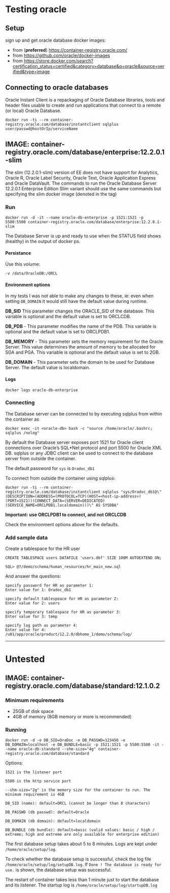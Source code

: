 # Testing oracle

## Setup

sign up and get oracle database docker images:

  * from (**preferred**) https://container-registry.oracle.com/
  * from https://github.com/oracle/docker-images
  * from https://store.docker.com/search?certification_status=certified&category=database&q=oracle&source=verified&type=image

## Connecting to oracle databases

Oracle Instant Client is a repackaging of Oracle Database libraries, tools and header files usable to create and run applications that connect to a remote (or local) Oracle Database.

```
docker run -ti --rm container-registry.oracle.com/database/instantclient sqlplus user/passwd@hostOrIp/serviceName
```

## IMAGE: container-registry.oracle.com/database/enterprise:12.2.0.1-slim

The slim (12.2.0.1-slim) version of EE does not have support for Analytics, Oracle R, Oracle Label Security, Oracle Text, Oracle Application Express and Oracle DataVault. The commands to run the Oracle Database Server 12.2.0.1 Enterprise Edition Slim variant should use the same commands but specifying the slim docker image (denoted in the tag)

### Run

```
docker run -d -it --name oracle-db-enterprise -p 1521:1521 -p 5500:5500 container-registry.oracle.com/database/enterprise:12.2.0.1-slim
```

The Database Server is up and ready to use when the STATUS field shows (healthy) in the output of docker ps.

#### Persistance

Ùse this volume:

```
-v /data/OracleDB:/ORCL
```

#### Environment options

In my tests I was not able to make any changes to these, ie: even when setting `DB_DOMAIN` it would still have the default value during runtime.

**DB\_SID** This parameter changes the ORACLE_SID of the database. This variable is optional and the default value is set to ORCLCDB.

**DB\_PDB** - This parameter modifies the name of the PDB. This variable is optional and the default value is set to ORCLPDB1.

**DB\_MEMORY** - This parameter sets the memory requirement for the Oracle Server. This value determines the amount of memory to be allocated for SGA and PGA. This variable is optional and the default value is set to 2GB.

**DB\_DOMAIN** - This parameter sets the domain to be used for Database Server. The default value is localdomain.

#### Logs

```
docker logs oracle-db-enterprise
```

### Connecting


The Database server can be connected to by executing sqlplus from within the container as

```
docker exec -it <oracle-db> bash -c "source /home/oracle/.bashrc; sqlplus /nolog"
```

By default the Database server exposes port 1521 for Oracle client connections over Oracle’s SQL\*Net protocol and port 5500 for Oracle XML DB. sqlplus or any JDBC client can be used to connect to the database server from outside the container.

The default password for `sys` is `Oradoc_db1`

To connect from outside the container using sqlplus:

```
docker run -ti --rm container-registry.oracle.com/database/instantclient sqlplus "sys/Oradoc_db1@\"(DESCRIPTION=(ADDRESS=(PROTOCOL=TCP)(HOST=<host-ip-address>)(PORT=1521))(CONNECT_DATA=(SERVER=DEDICATED)(SERVICE_NAME=ORCLPDB1.localdomain)))\" AS SYSDBA"
```

**Important: use ORCLPDB1 to connect, and not ORCLCDB**

Check the environment options above for the defaults.

### Add sample data

Create a tablespace for the HR user

```
CREATE TABLESPACE users DATAFILE 'users.dbf' SIZE 100M AUTOEXTEND ON;

SQL> @?/demo/schema/human_resources/hr_main_new.sql
```

And answer the questions:

```
specify password for HR as parameter 1:
Enter value for 1: Oradoc_db1

specify default tablespeace for HR as parameter 2:
Enter value for 2: users

specify temporary tablespace for HR as parameter 3:
Enter value for 3: temp

specify log path as parameter 4:
Enter value for 4: /u01/app/oracle/product/12.2.0/dbhome_1/demo/schema/log/
```















-------------------------------------------------------------------------------------------------------------------------------


# Untested

## IMAGE: container-registry.oracle.com/database/standard:12.1.0.2

### Minimum requirements

* 25GB of disk space
* 4GB of memory (8GB memory or more is recommended)

### Running

```
docker run -d -e DB_SID=OraDoc -e DB_PASSWD=123456 -e DB_DOMAIN=localhost -e DB_BUNDLE=basic -p 1521:1521 -p 5500:5500 -it --name oracle-db-standard --shm-size="4g" container-registry.oracle.com/database/standard
```

Options:

```
1521 is the listener port

5500 is the http service port

--shm-size="2g" is the memory size for the container to run. The minimum requirement is 4GB

DB_SID (name): default=ORCL (cannot be longer than 8 characters)

DB_PASSWD (db passwd): default=Oracle 

DB_DOMAIN (db domain): default=localdomain

DB_BUNDLE (db bundle): default=basic (valid values: basic / high / extreme; high and extreme are only available for enterprise edition)
```

The first database setup takes about 5 to 8 minutes. Logs are kept under `/home/oracle/setup/log`.

To check whether the database setup is successful, check the log file `/home/oracle/setup/log/setupDB.log`. If `Done ! The database is ready for use.` is shown, the database setup was successful.

The restart of container takes less than 1 minute just to start the database and its listener. The startup log is `/home/oracle/setup/log/startupDB.log`


